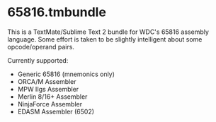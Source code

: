 65816.tmbundle
==============

This is a TextMate/Sublime Text 2 bundle for WDC's 65816 assembly language.  Some effort is taken to be 
slightly intelligent about some opcode/operand pairs.

Currently supported:
* Generic 65816 (mnemonics only)
* ORCA/M Assembler
* MPW IIgs Assembler
* Merlin 8/16+ Assembler
* NinjaForce Assembler
* EDASM Assembler (6502)


